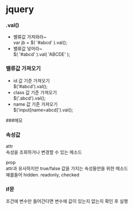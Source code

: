 # jquery

### .val()
* 밸류값 가져와라~  
var jb = $( '#abcd' ).val();  
* 밸류값 넣어라~  
$( '#abcd' ).val( 'ABCDE' );  

### 밸류값 가져오기  
* id 값 기준 가져오기  
$('#abcd').val();   
* class 값 기준 가져오기  
$('.abcd').val();  
* name 값 기준 가져오기  
$('input[name=abcd]').val();  


###메모

<script>  
    function fnGetdata(){  
        var obj = $("[name=SEQ_CHK]");  
        var chkArray = new Array(); // 배열 선언  
 
        $('input:checkbox[name=SEQ_CHK]:checked').each(function() { // 체크된 체크박스의 value 값을 가지고 온다.  
            chkArray.push(this.value);  
        });  
        $('#hiddenValue').val(chkArray);  
        
        alert($('#hiddenValue').val()); // 아래 체크박스가 모두 체크되어 있다면 1,2,3,4 가 출력 된다.  
          
    }  
  
</script>  


### 속성값 
attr  
속성을 조회하거나 변경할 수 있는 메소드  

prop  
attr과 유사하지만 true/false 값을 가지는 속성들만을 위한 메소드  
예를들어 hidden. readonly, checked  

### if문
조건에 변수만 들어간다면 변수에 값이 있는지 없는지 확인 후 실행  